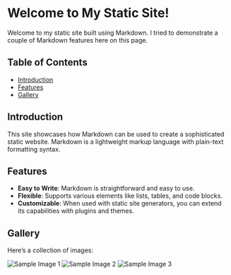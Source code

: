 # Welcome to My Static Site!

Welcome to my static site built using Markdown. I tried to demonstrate a couple of Markdown features here on this page.

## Table of Contents

- [Introduction](#introduction)
- [Features](#features)
- [Gallery](#gallery)

## Introduction

This site showcases how Markdown can be used to create a sophisticated static website. Markdown is a lightweight markup language with plain-text formatting syntax.

## Features

- **Easy to Write**: Markdown is straightforward and easy to use.
- **Flexible**: Supports various elements like lists, tables, and code blocks.
- **Customizable**: When used with static site generators, you can extend its capabilities with plugins and themes.

## Gallery

Here’s a collection of images:

![Sample Image 1](https://avatars.mds.yandex.net/i?id=a96fac9a897af24bff34cb61606ea645_l-12422060-images-thumbs&n=13)
![Sample Image 2](https://i.pinimg.com/originals/57/5f/7b/575f7b5876956278696f0cd90113992c.jpg)
![Sample Image 3](https://i.pinimg.com/736x/ef/4c/87/ef4c87f80748837d7e1c9744474fd7b0.jpg)
